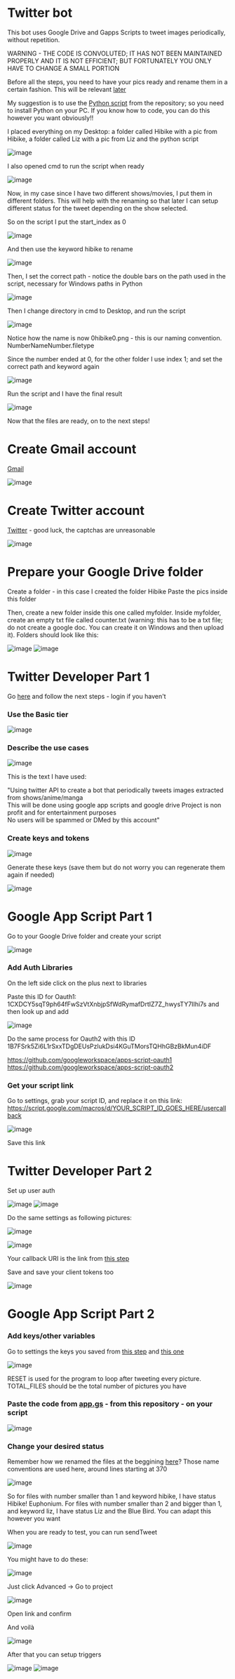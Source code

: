 # Twitter bot
This bot uses Google Drive and Gapps Scripts to tweet images periodically, without repetition.

WARNING - THE CODE IS CONVOLUTED; IT HAS NOT BEEN MAINTAINED PROPERLY AND IT IS NOT EFFICIENT; BUT FORTUNATELY YOU ONLY HAVE TO CHANGE A SMALL PORTION

Before all the steps, you need to have your pics ready and rename them in a certain fashion. This will be relevant [later](#change-your-desired-status)

My suggestion is to use the [Python script](rename.py) from the repository; so you need to install Python on your PC. If you know how to code, you can do this however you want obviously!!

I placed everything on my Desktop: a folder called Hibike with a pic from Hibike, a folder called Liz with a pic from Liz and the python script

![image](https://github.com/larrysexample/bot/assets/150640746/e82a9cb9-05c1-4e4f-adcf-e611b0f6676b)

I also opened cmd to run the script when ready

![image](https://github.com/larrysexample/bot/assets/150640746/46327612-ff21-4953-8db5-1b67107b5bf3)

Now, in my case since I have two different shows/movies, I put them in different folders. This will help with the renaming so that later I can setup different status for the tweet depending on the show selected.

So on the script I put the start_index as 0

![image](https://github.com/larrysexample/bot/assets/150640746/a1f5cf73-886d-4119-944a-b13976d24b41)

And then use the keyword hibike to rename

![image](https://github.com/larrysexample/bot/assets/150640746/de13c1ae-6043-41e1-9d39-5ca2e71bceda)

Then, I set the correct path - notice the double bars on the path used in the script, necessary for Windows paths in Python

![image](https://github.com/larrysexample/bot/assets/150640746/cb8cf0dd-25e1-47bc-aeec-48925e805cb2)

Then I change directory in cmd to Desktop, and run the script

![image](https://github.com/larrysexample/bot/assets/150640746/4a801f47-240c-4452-9f9f-cc09345f6094)

Notice how the name is now 0hibike0.png - this is our naming convention. NumberNameNumber.filetype

Since the number ended at 0, for the other folder I use index 1; and set the correct path and keyword again

![image](https://github.com/larrysexample/bot/assets/150640746/803fada3-3e55-45d3-b200-74c5592a269d)

Run the script and I have the final result

![image](https://github.com/larrysexample/bot/assets/150640746/726db002-c959-47b0-ab27-c71a7de27f5f)

Now that the files are ready, on to the next steps!

# Create Gmail account
[Gmail](https://gmail.com)

![image](https://github.com/larrysexample/bot/assets/150640746/add97cac-bc4e-499d-8507-4b9f9f98ea64)

# Create Twitter account
[Twitter](https://twitter.com) - 
good luck, the captchas are unreasonable

![image](https://github.com/larrysexample/bot/assets/150640746/5d22c2fe-b591-4f75-a2a1-778b8b016e11)

# Prepare your Google Drive folder
Create a folder - in this case I created the folder Hibike
Paste the pics inside this folder

Then, create a new folder inside this one called myfolder. Inside myfolder, create an empty txt file called counter.txt (warning: this has to be a txt file; do not create a google doc. You can create it on Windows and then upload it). Folders should look like this:

![image](https://github.com/larrysexample/bot/assets/150640746/95d8c5fd-46b4-4ccf-8911-6b11094e8ed7)
![image](https://github.com/larrysexample/bot/assets/150640746/76cba686-5fff-4b69-b94c-c5dfbed5512d)

# Twitter Developer Part 1
Go [here](https://developer.twitter.com/en/portal/dashboard) and follow the next steps - login if you haven't

### Use the Basic tier

![image](https://github.com/larrysexample/bot/assets/150640746/36d4f283-c176-4f48-b91d-8f8676c93259)

### Describe the use cases

![image](https://github.com/larrysexample/bot/assets/150640746/4071ee8b-e8b9-4a62-b1fc-fc39b92f1209)

This is the text I have used:

"Using twitter API to create a bot that periodically tweets images extracted from shows/anime/manga\
This will be done using google app scripts and google drive
Project is non profit and for entertainment purposes\
No users will be spammed or DMed by this account"

### Create keys and tokens

![image](https://github.com/larrysexample/bot/assets/150640746/02f24d41-985a-406c-ac78-8f778f811566)

Generate these keys (save them but do not worry you can regenerate them again if needed)

![image](https://github.com/larrysexample/bot/assets/150640746/0211861b-2dbc-4998-930a-ce161195798c)

# Google App Script Part 1
Go to your Google Drive folder and create your script

![image](https://github.com/larrysexample/bot/assets/150640746/cb55f745-3df9-4ed2-8afa-ee26b72d794a)

### Add Auth Libraries

On the left side click on the plus next to libraries

Paste this ID for Oauth1: 1CXDCY5sqT9ph64fFwSzVtXnbjpSfWdRymafDrtIZ7Z_hwysTY7IIhi7s  and then look up and add

![image](https://github.com/larrysexample/bot/assets/150640746/d42c57af-6c5c-463b-91ae-ee558294fe73)

Do the same process for Oauth2 with this ID 1B7FSrk5Zi6L1rSxxTDgDEUsPzlukDsi4KGuTMorsTQHhGBzBkMun4iDF 

https://github.com/googleworkspace/apps-script-oauth1
https://github.com/googleworkspace/apps-script-oauth2

### Get your script link
Go to settings, grab your script ID, and replace it on this link:
https://script.google.com/macros/d/YOUR_SCRIPT_ID_GOES_HERE/usercallback

![image](https://github.com/larrysexample/bot/assets/150640746/8af67d7a-412d-459e-9e7e-a851e14a7226)

Save this link

# Twitter Developer Part 2

Set up user auth

![image](https://github.com/larrysexample/bot/assets/150640746/10960dd2-c8e3-4845-a81c-3f39a4ea3d67)
![image](https://github.com/larrysexample/bot/assets/150640746/716811ef-2ff8-4300-adf7-db432415221c)

Do the same settings as following pictures:

![image](https://github.com/larrysexample/bot/assets/150640746/71c4a430-1ae4-40ec-8051-e29a6609fe39)

![image](https://github.com/larrysexample/bot/assets/150640746/5cd66f37-7eb2-4dda-94c2-fd17016bae51)

Your callback URI is the link from [this step](#get-your-script-link)

Save and save your client tokens too

![image](https://github.com/larrysexample/bot/assets/150640746/3113ded5-dff6-497b-bfec-b81aed7ec776)

# Google App Script Part 2

### Add keys/other variables
Go to settings the keys you saved from [this step](#create-keys-and-tokens) and [this one](#twitter-developer-part-2)

![image](https://github.com/larrysexample/bot/assets/150640746/dd9cef34-16fd-4ad2-b9dd-b1aa62f03931)

RESET is used for the program to loop after tweeting every picture. TOTAL_FILES should be the total number of pictures you have

### Paste the code from [app.gs](app.gs) - from this repository - on your script

![image](https://github.com/larrysexample/bot/assets/150640746/2f932e9f-84fc-45de-91ee-bdd26e474ec5)

### Change your desired status

Remember how we renamed the files at the beggining [here](#twitter-bot)? Those name conventions are used here, around lines starting at 370

![image](https://github.com/larrysexample/bot/assets/150640746/20a2943f-6a9a-4d49-b574-a2cad80bfa58)

So for files with number smaller than 1 and keyword hibike, I have status Hibike! Euphonium. For files with number smaller than 2 and bigger than 1, and keyword liz, I have status Liz and the Blue Bird. You can adapt this however you want

When you are ready to test, you can run sendTweet

![image](https://github.com/larrysexample/bot/assets/150640746/d55128ae-3cc4-4a3f-827f-8acefd500ea5)


You might have to do these:

![image](https://github.com/larrysexample/bot/assets/150640746/f41cdbf2-ecdf-439a-9852-64b44d84c3ce)

Just click Advanced -> Go to project

![image](https://github.com/larrysexample/bot/assets/150640746/f2d97f72-fd35-4a51-b3ca-30b12a33cfec)

Open link and confirm

And voilà

![image](https://github.com/larrysexample/bot/assets/150640746/82ff862d-6905-4c04-9485-7e8bc11eb6eb)

After that you can setup triggers

![image](https://github.com/larrysexample/bot/assets/150640746/ec97ce67-1499-45b0-953a-f7fcc594290e)
![image](https://github.com/larrysexample/bot/assets/150640746/84913f01-f809-45f9-901a-41819c10c06e)



